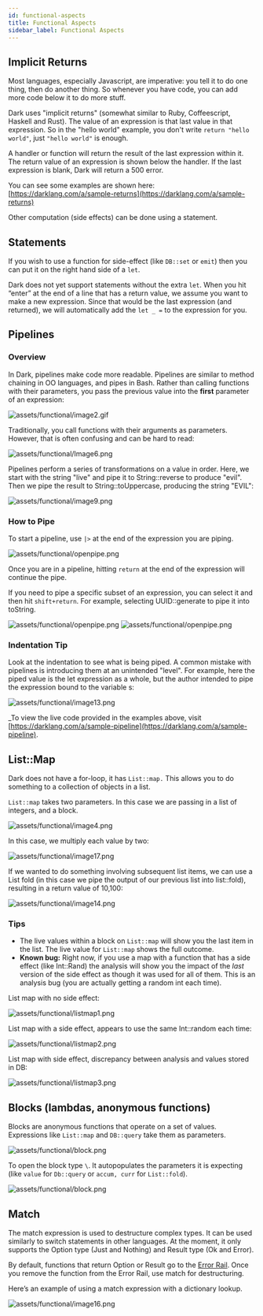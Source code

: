 ```yaml
---
id: functional-aspects
title: Functional Aspects
sidebar_label: Functional Aspects
---
```


## Implicit Returns

Most languages, especially Javascript, are imperative: you tell it to do one thing, then do another thing. So whenever you have code, you can add more code below it to do more stuff.

Dark uses "implicit returns" (somewhat similar to Ruby, Coffeescript, Haskell and Rust). The value of an expression is that last value in that expression. So in the "hello world" example, you don't write `return "hello world"`, just `"hello world"` is enough.

A handler or function will return the result of the last expression within it. The return value of an expression is shown below the handler. If the last expression is blank, Dark will return a 500 error.

You can see some examples are shown here: [https://darklang.com/a/sample-returns](https://darklang.com/a/sample-returns)

Other computation (side effects) can be done using a statement.

## Statements

If you wish to use a function for side-effect (like `DB::set` or `emit`) then you can put it on the right hand side of a `let`.

Dark does not yet support statements without the extra `let`. When you hit “enter” at the end of a line that has a return value, we assume you want to make a new expression. Since that would be the last expression (and returned), we will automatically add the `let _ =` to the expression for you.

## Pipelines

### Overview

In Dark, pipelines make code more readable. Pipelines are similar to method chaining in OO languages, and pipes in Bash. Rather than calling functions with their parameters, you pass the previous value into the **first** parameter of an expression:

![assets/functional/image2.gif](assets/functional/image2.gif)

Traditionally, you call functions with their arguments as parameters. However, that is often confusing and can be hard to read:

![assets/functional/Image6.png](assets/functional/image6.png)

Pipelines perform a series of transformations on a value in order. Here, we start with the string "live" and pipe it to String::reverse to produce "evil". Then we pipe the result to String::toUppercase, producing the string "EVIL":

![assets/functional/image9.png](assets/functional/image9.png)

### How to Pipe

To start a pipeline, use `|>` at the end of the expression you are piping.

![assets/functional/openpipe.png](assets/functional/openpipe.png)

Once you are in a pipeline, hitting `return` at the end of the expression will continue the pipe.

If you need to pipe a specific subset of an expression, you can select it and then hit `shift+return`. For example, selecting UUID::generate to pipe it into toString.

![assets/functional/openpipe.png](assets/functional/selectpipe.png)
![assets/functional/openpipe.png](assets/functional/successfulpipe.png)

### Indentation Tip

Look at the indentation to see what is being piped. A common mistake with pipelines is introducing them at an unintended "level". For example, here the piped value is the let expression as a whole, but the author intended to pipe the expression bound to the variable s:

![assets/functional/image13.png](assets/functional/image13.png)

\_To view the live code provided in the examples above, visit [https://darklang.com/a/sample-pipeline](https://darklang.com/a/sample-pipeline).

## List::Map

Dark does not have a for-loop, it has `List::map.` This allows you to do something to a collection of objects in a list.

`List::map` takes two parameters. In this case we are passing in a list of integers, and a block.

![assets/functional/image4.png](assets/functional/image4.png)

In this case, we multiply each value by two:

![assets/functional/image17.png](assets/functional/image17.png)

If we wanted to do something involving subsequent list items, we can use a List fold (in this case we pipe the output of our previous list into list::fold), resulting in a return value of 10,100:

![assets/functional/image14.png](assets/functional/image14.png)

### Tips

- The live values within a block on `List::map` will show you the last item in the list. The live value for `List::map` shows the full outcome.
- **Known bug:** Right now, if you use a map with a function that has a side effect (like Int::Rand) the analysis will show you the impact of the _last_ version of the side effect as though it was used for all of them. This is an analysis bug (you are actually getting a random int each time).

List map with no side effect:

![assets/functional/listmap1.png](assets/functional/listmap1.png)

List map with a side effect, appears to use the same Int::random each time:

![assets/functional/listmap2.png](assets/functional/listmap2.png)

List map with side effect, discrepancy between analysis and values stored in DB:

![assets/functional/listmap3.png](assets/functional/listmap3.png)

## Blocks (lambdas, anonymous functions)

Blocks are anonymous functions that operate on a set of values. Expressions like `List::map` and `DB::query` take them as parameters.

![assets/functional/block.png](assets/functional/block.png)

To open the block type `\`. It autopopulates the parameters it is expecting (like `value` for `Db::query` or `accum, curr` for `List::fold`).

![assets/functional/block.png](assets/functional/blockfilter.png)

## Match

The match expression is used to destructure complex types. It can be used similarly to switch statements in other languages. At the moment, it only supports the Option type (Just and Nothing) and Result type (Ok and Error).

By default, functions that return Option or Result go to the [Error Rail](https://darklang.github.io/docs/unique-aspects#functions-that-use-error-rail). Once you remove the function from the Error Rail, use match for destructuring.

Here’s an example of using a match expression with a dictionary lookup.

![assets/functional/image16.png](assets/functional/image16.png)
